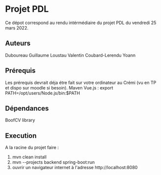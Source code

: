 # Projet PDL

Ce dépot correspond au rendu intérmédiaire du projet PDL du vendredi 25 mars 2022.

## Auteurs

Duboureau Guillaume
Loustau Valentin
Coubard-Lerendu Yoann

## Prérequis 

Les prérequis devrait déja étre fait sur votre ordinateur au Crémi (vu en TP et dispo sur moodle si besoin).
Maven
Vue.js : export PATH=/opt/users/Node.js/bin:$PATH

## Dépendances

BoofCV library

## Execution 

A la racine du projet faire : 
1. mvn clean install
2. mvn --projects backend spring-boot:run
3. ouvrir un navigateur internet à l'adresse http://localhost:8080

